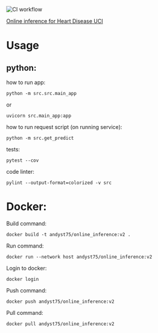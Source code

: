 ![CI workflow](https://github.com/made-ml-in-prod-2021/andyst75/actions/workflows/homework2.yml/badge.svg?branch=homework2)

[Online inference for Heart Disease UCI](https://www.kaggle.com/ronitf/heart-disease-uci)

# Usage
## python:
how to run app:
~~~
python -m src.src.main_app
~~~
or
~~~
uvicorn src.main_app:app
~~~
how to run request script (on running service):
~~~
python -m src.get_predict
~~~
tests:
~~~
pytest --cov
~~~
code linter:
~~~
pylint --output-format=colorized -v src
~~~

# Docker:
Build command:
~~~
docker build -t andyst75/online_inference:v2 .
~~~
Run command:
~~~
docker run --network host andyst75/online_inference:v2
~~~

Login to docker:
~~~
docker login
~~~

Push command:
~~~
docker push andyst75/online_inference:v2
~~~
Pull command:
~~~
docker pull andyst75/online_inference:v2
~~~
